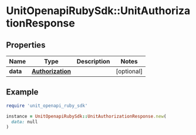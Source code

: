 # UnitOpenapiRubySdk::UnitAuthorizationResponse

## Properties

| Name | Type | Description | Notes |
| ---- | ---- | ----------- | ----- |
| **data** | [**Authorization**](Authorization.md) |  | [optional] |

## Example

```ruby
require 'unit_openapi_ruby_sdk'

instance = UnitOpenapiRubySdk::UnitAuthorizationResponse.new(
  data: null
)
```

